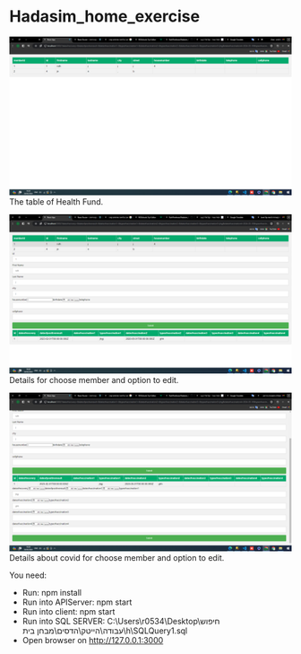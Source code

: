 # Hadasim_home_exercise

![alt text](image.png)
The table of Health Fund.

![alt text](image-1.png)
Details for choose member and option to edit.

![alt text](image-2.png)
Details about covid for choose member and option to edit.

You need:
- Run: npm install
- Run into APIServer: npm start
- Run into client: npm start
- Run into SQL SERVER: C:\Users\r0534\Desktop\חיפוש עבודה\הייטק\הדסים\מבחן בית\h\SQLQuery1.sql
- Open browser on http://127.0.0.1:3000